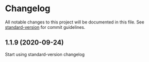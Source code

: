 # Changelog

All notable changes to this project will be documented in this file. See [standard-version](https://github.com/conventional-changelog/standard-version) for commit guidelines.

## 1.1.9 (2020-09-24)

Start using standard-version changelog
